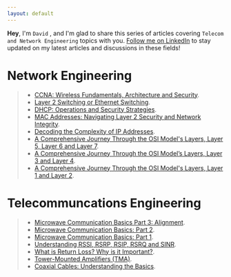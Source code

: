 ```yaml
---
layout: default
---
```


**Hey**, I'm `David`  , and I'm glad to share this series of articles covering `Telecom and Network Engineering` topics with you. [Follow me on LinkedIn](https://www.linkedin.com/in/telecom-engineer-5g-network/) to stay updated on my latest articles and discussions in these fields!

# Network Engineering

> *   [CCNA: Wireless Fundamentals, Architecture and Security](https://www.linkedin.com/pulse/ccna-wireless-fundamentals-architecture-security-ramirez--evire/).
> *   [Layer 2 Switching or Ethernet Switching](https://www.linkedin.com/pulse/layer-2-switching-ethernet-david-ramirez--bay8f/).
> *   [DHCP: Operations and Security Strategies](https://www.linkedin.com/pulse/dhcp-operations-security-strategies-david-ramirez--jkdef/).
> *   [MAC Addresses: Navigating Layer 2 Security and Network Integrity](https://www.linkedin.com/pulse/mac-addresses-navigating-layer-2-security-network-ramirez--6i5tf/).
> *   [Decoding the Complexity of IP Addresses](https://www.linkedin.com/pulse/decoding-complexity-ip-addresses-david-ramirez--eozmf/).
> *   [A Comprehensive Journey Through the OSI Model's Layers, Layer 5, Layer 6 and Layer 7](https://www.linkedin.com/pulse/comprehensive-journey-through-osi-models-layers-layer-ramirez--wekue/).
> *   [A Comprehensive Journey Through the OSI Model’s Layers, Layer 3 and Layer 4]( https://www.linkedin.com/pulse/comprehensive-journey-through-osi-models-layers-layer-ramirez--ws7if/).
> *   [A Comprehensive Journey Through the OSI Model's Layers, Layer 1 and Layer 2](https://www.linkedin.com/pulse/comprehensive-journey-through-osi-models-layers-layer-ramirez--anrgf/).

# Telecommuncations Engineering

> *   [Microwave Communication Basics Part 3: Alignment](https://www.linkedin.com/pulse/microwave-communication-basics-part-3-alignment-david-ramirez-pmiwe/?trackingId=qt5g4kZ1RIe%2BceESpZWDBQ%3D%3D).
> *   [Microwave Communication Basics: Part 2](https://www.linkedin.com/pulse/microwave-communication-basics-part-2-david-ramirez-coatc/).
> *   [Microwave Communication Basics: Part 1](https://www.linkedin.com/pulse/microwave-communication-basics-part-1-david-ramirez-6t3de/).
> *   [Understanding RSSI, RSRP, RSIP, RSRQ and SINR](https://www.linkedin.com/pulse/understanding-rssi-rsrp-rsip-rsrq-sinr-navigating-ramirez--bplof/).
> *   [What is Return Loss? Why is it Important?](https://www.linkedin.com/pulse/what-return-loss-why-important-david-ram%C3%ADrez/).
> *   [Tower-Mounted Amplifiers (TMA)](https://www.linkedin.com/pulse/tower-mounted-amplifiers-tma-david-ramirez/).
> *   [Coaxial Cables: Understanding the Basics](https://www.linkedin.com/pulse/coaxial-cables-understanding-basics-david-ramirez-/).

